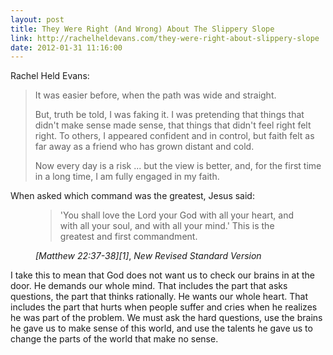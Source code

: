 ```yaml
---
layout: post
title: They Were Right (And Wrong) About The Slippery Slope
link: http://rachelheldevans.com/they-were-right-about-slippery-slope
date: 2012-01-31 11:16:00
---
```


Rachel Held Evans:
> It was easier before, when the path was wide and straight.
> 
> But, truth be told, I was faking it. I was pretending that things that
> didn't make sense made sense, that things that didn't feel right felt
> right. To others, I appeared confident and in control, but faith felt
> as far away as a friend who has grown distant and cold.
> 
> Now every day is a risk ... but the view is better, and, for the first
> time in a long time, I am fully engaged in my faith.

When asked which command was the greatest, Jesus said:
<figure><blockquote cite="http://bible.oremus.org/?ql=195030977"><p>'You 
shall love the Lord your God with all your heart, and with all
your soul, and with all your mind.' This is the greatest and first
commandment.</p></blockquote><figcaption><cite>[Matthew 22:37-38][1]</cite>,
<cite>New Revised Standard Version</cite></figcaption></figure>

I take this to mean that God does not want us to check our brains in at
the door. He demands our whole mind. That includes the part that asks
questions, the part that thinks rationally. He wants our whole heart.
That includes the part that hurts when people suffer and cries when he
realizes he was part of the problem. We must ask the hard questions, use
the brains he gave us to make sense of this world, and use the talents
he gave us to change the parts of the world that make no sense.

[1]: http://bible.oremus.org/?ql=195030977
